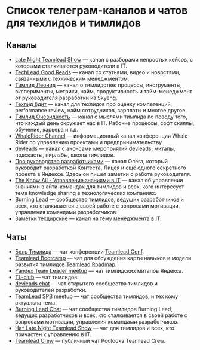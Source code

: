 # Список телеграм-каналов и чатов для техлидов и тимлидов
## Каналы
* [Late Night Teamlead Show](https://t.me/teamlead_show) — канал с разборами непростых кейсов, с которыми сталкиваются руководители в IT.
* [TechLead Good Reads](https://t.me/leadgr) — канал со статьями, видео и новостями, связанными с техническим менеджментом.
* [Тимлид Леонид](https://t.me/teamleadleonid) — канал о тимлидстве: процессы, инструменты, эксперименты, метрики, найм, продуктивность и тайм-менеджмент от руководителя разработки из Skyeng.
* [Техлид бдит](https://t.me/skillsmatrix) — канал для техлидов про оценку компетенций, performance review, найм сотрудников, зарплаты и многое другое.
* [Тимлид Очевидность](https://t.me/general_it_talks) — канал с мыслями тимлида по поводу того, что каждый день окружает нас в IT. Рабочие процессы, софт скиллы, обучение, карьера и т.д.
* [WhaleRider Channel](https://t.me/WhaleRiderChannel) — информационный канал конференции Whale Rider по управлению проектами и предпринимательству.
* [devleads](https://t.me/devleads) — канал с анонсами мероприятий devleads: митапы, подскасты, пирлабы, школа тимлидов.
* [Про руководство разработчиками](https://t.me/teamleading) — канал Олега, который руководит разработкой Контеста, Лицея и ещё одного секретного проекта в Яндексе. Здесь он пишет заметки о работе руководителя.
* [The Know All - Управление знаниями в IT](https://t.me/the_know_all) — канал об управлении знаниями в айти-командах для тимлидов и всех, кого интересует тема knowledge sharing в технологических компаниях.
* [Burning Lead](https://t.me/BurningLead) — сообщество тимлидов, ведущих разработчиков и всех, кто сталкивается в своей работе с вопросами мотивации, управления командами разработчиков.
* [Заметки техдирские](https://t.me/ctorecords) — канал на тему менеджмента в IT.

## Чаты
* [Боль Тимлида](https://t.me/TeamLeadTalks) — чат конференции [Teamlead Conf](http://teamleadconf.ru/).
* [Teamlead Bootcamp](https://t.me/tlbootcamp) — чат для обсуждения карты навыков и модели развития тимлидов [Teamlead Roadmap](https://github.com/tlbootcamp/tlroadmap).
* [Yandex Team Leader meetup](https://t.me/yandex_tl) — чат тимлидских митапов Яндекса.
* [TL-club](https://t.me/tlclub) — чат тимлидов.
* [devleads chat](https://t.me/devleadschat) — чат открытого сообщества тимлидов и руководителей разработки.
* [TeamLead SPB meetup](https://t.me/teamlead_spb) — чат cообщества тимлидов, и тех кому актуальна тема.
* [Burning Lead Chat](https://t.me/BurningLeadChat) — чат сообщества тимлидов Burning Lead, ведущих разработчиков и всех, кто сталкивается в своей работе с вопросами мотивации, управления командами разработчиков.
* [Чат Late Night Teamlead Show](https://t.me/lnts_chat) — чат для тимлидов и всех, кто причастен к управлению в IT.
* [Teamlead Crew](https://t.me/ptlcrew) — публичный чат Podlodka Teamlead Crew.
